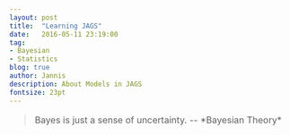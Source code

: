 ```yaml
---
layout: post
title:  "Learning JAGS"
date:   2016-05-11 23:19:00
tag:
- Bayesian
- Statistics
blog: true
author: Jannis
description: About Models in JAGS
fontsize: 23pt
---
```


<font size="3.5">
<blockquote>
Bayes is just a sense of uncertainty.
								-- *Bayesian Theory*
</blockquote>
</font>


<br>

